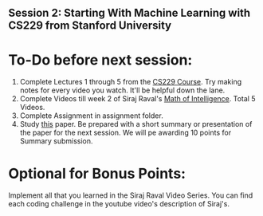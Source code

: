 ## Session 2: Starting With Machine Learning with CS229 from Stanford University

# To-Do before next session:

1. Complete Lectures 1 through 5 from the [CS229 Course][1]. Try making notes for every video you watch. It'll be helpful down the lane.
2. Complete Videos till week 2 of Siraj Raval's [Math of Intelligence][2]. Total 5 Videos.
3. Complete Assignment in assignment folder.
4. Study [this][3] paper. Be prepared with a short summary or presentation of the paper for the next session. We will pe awarding 10 points for Summary submission.

# Optional for Bonus Points:

Implement all that you learned in the Siraj Raval Video Series. You can find each coding challenge in the youtube video's description of Siraj's.

[1]: https://www.youtube.com/playlist?list=PLFC36A799B7FFD0CF
[2]: https://www.youtube.com/playlist?list=PL2-dafEMk2A7mu0bSksCGMJEmeddU_H4D
[3]: https://homes.cs.washington.edu/~nasmith/papers/nguyen+smith+rose.latech11.pdf
